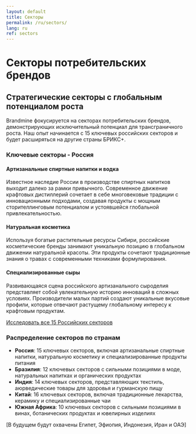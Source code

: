 ```yaml
---
layout: default
title: Секторы
permalink: /ru/sectors/
lang: ru
ref: sectors
---
```


# Секторы потребительских брендов

## Стратегические секторы с глобальным потенциалом роста

Brandmine фокусируется на секторах потребительских брендов, демонстрирующих исключительный потенциал для трансграничного роста. Наш опыт начинается с 15 ключевых российских секторов и будет расширяться на другие страны БРИКС+.

### Ключевые секторы - Россия

#### Артизанальные спиртные напитки и водка
Известное наследие России в производстве спиртных напитков выходит далеко за рамки привычного. Современное движение крафтовых дистиллерий сочетает в себе многовековые традиции с инновационными подходами, создавая продукты с мощным сторителлинговым потенциалом и устоявшейся глобальной привлекательностью.

#### Натуральная косметика
Используя богатые растительные ресурсы Сибири, российские косметические бренды занимают уникальную позицию в глобальном движении натуральной красоты. Эти продукты сочетают традиционные знания о травах с современными техниками формулирования.

#### Специализированные сыры
Развивающаяся сцена российского артизанального сыроделия представляет собой увлекательную историю инноваций в сложных условиях. Производители малых партий создают уникальные вкусовые профили, которые отвечают растущему глобальному интересу к крафтовым продуктам.

<div class="cta-container">
  <a href="{{ site.baseurl }}/ru/russian-sectors/" class="btn-primary">Исследовать все 15 Российских секторов</a>
</div>

### Распределение секторов по странам

- **Россия**: 15 ключевых секторов, включая артизанальные спиртные напитки, натуральную косметику и специализированные продукты питания
- **Бразилия**: 12 ключевых секторов с сильными позициями в моде, натуральных напитках и органических продуктах
- **Индия**: 14 ключевых секторов, представляющих текстиль, аюрведические товары для здоровья и гурманскую пищу
- **Китай**: 16 ключевых секторов, включая традиционные лекарства, керамику и специализированные чаи
- **Южная Африка**: 10 ключевых секторов с сильными позициями в винах, ботанических продуктах и ювелирных изделиях

[В будущем будут охвачены Египет, Эфиопия, Индонезия, Иран и ОАЭ]